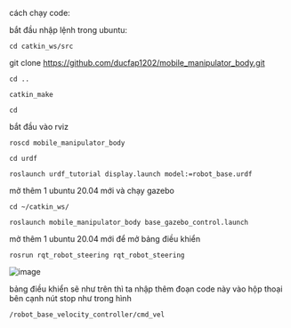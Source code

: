 cách chạy code: 

bắt đầu nhập lệnh trong ubuntu:

    cd catkin_ws/src
  
  git clone https://github.com/ducfap1202/mobile_manipulator_body.git
  
    cd ..
  
    catkin_make
  
    cd
  
bắt đầu vào rviz

    roscd mobile_manipulator_body
  
    cd urdf
  
    roslaunch urdf_tutorial display.launch model:=robot_base.urdf
  
mở thêm 1 ubuntu 20.04 mới và chạy gazebo

    cd ~/catkin_ws/
  
    roslaunch mobile_manipulator_body base_gazebo_control.launch
  
mở thêm 1 ubuntu 20.04 mới để mở bảng điều khiển

    rosrun rqt_robot_steering rqt_robot_steering
  
  ![image](https://github.com/user-attachments/assets/e3a14f4c-fb96-473f-8c0f-c7558ef3780d)
  
bảng điều khiển sẽ như trên thì ta nhập thêm đoạn code này vào hộp thoại bên cạnh nút stop như trong hình

    /robot_base_velocity_controller/cmd_vel
  
